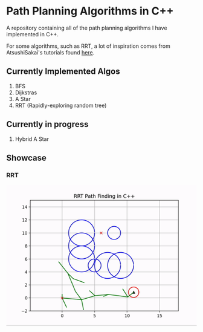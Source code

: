 # Path Planning Algorithms in C++

A repository containing all of the path planning algorithms I have implemented in C++. 

For some algorithms, such as RRT, a lot of inspiration comes from AtsushiSakai's tutorials found [here](https://github.com/AtsushiSakai/PythonRobotics).

## Currently Implemented Algos 
1. BFS
2. Dijkstras
3. A Star
4. RRT (Rapidly-exploring random tree)

## Currently in progress
1. Hybrid A Star

## Showcase

### RRT
![](RRT/RRT.gif)

